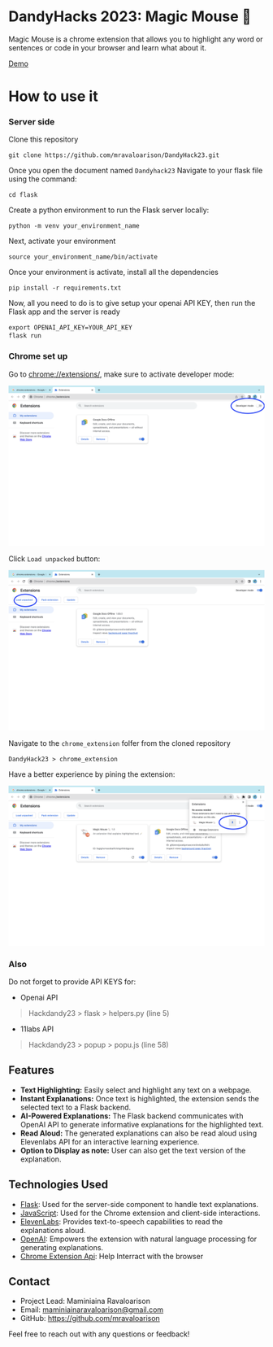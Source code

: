 # DandyHacks 2023: Magic Mouse 🐁

Magic Mouse is a chrome extension that allows you to
highlight any word or sentences or code in your browser and learn what about it.

[Demo](https://youtu.be/otI4Q1wfWmc)

# How to use it
### Server side
Clone this repository
```git
git clone https://github.com/mravaloarison/DandyHack23.git
```
Once you open the document named `Dandyhack23` Navigate to your flask file using the command:
```
cd flask
```
Create a python environment to run the Flask server locally:
```
python -m venv your_environment_name
```
Next, activate your environment
```
source your_environment_name/bin/activate
```
Once your environment is activate, install all the dependencies
```
pip install -r requirements.txt
```
Now, all you need to do is to give setup your openai API KEY, then run the Flask app and the server is ready
```
export OPENAI_API_KEY=YOUR_API_KEY
flask run
```

### Chrome set up
Go to [chrome://extensions/](chrome://extensions/), make sure to activate developer mode:

![Screenshot](./image_1.png)

Click `Load unpacked` button: 

![Load unpacked Screenshot](./image_2.png)

Navigate to the `chrome_extension` folfer from the cloned repository
```
DandyHack23 > chrome_extension
```

Have a better experience by pining the extension:

![Pin extension](./image_4.png)

### Also
Do not forget to provide API KEYS for:
- Openai API 
> Hackdandy23 > flask > helpers.py (line 5)

- 11labs API 
> Hackdandy23 > popup > popu.js (line 58)

## Features

- **Text Highlighting:** Easily select and highlight any text on a webpage.
- **Instant Explanations:** Once text is highlighted, the extension sends the selected text to a Flask backend.
- **AI-Powered Explanations:** The Flask backend communicates with OpenAI API to generate informative explanations for the highlighted text.
- **Read Aloud:** The generated explanations can also be read aloud using Elevenlabs API for an interactive learning experience.
- **Option to Display as note:** User can also get the text version of the explanation.

## Technologies Used

- [Flask](https://flask.palletsprojects.com/en/2.1.x/): Used for the server-side component to handle text explanations.
- [JavaScript](https://developer.mozilla.org/en-US/docs/Web/JavaScript): Used for the Chrome extension and client-side interactions.
- [ElevenLabs](https://eleven-labs.com/): Provides text-to-speech capabilities to read the explanations aloud.
- [OpenAI](https://beta.openai.com/): Empowers the extension with natural language processing for generating explanations.
- [Chrome Extension Api](https://developer.chrome.com/docs/extensions/reference/): Help Interract with the browser

## Contact

- Project Lead: Maminiaina Ravaloarison
- Email: maminiainaravaloarison@gmail.com
- GitHub: https://github.com/mravaloarison

Feel free to reach out with any questions or feedback!
